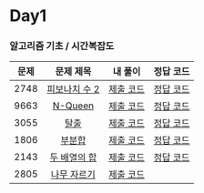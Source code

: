 # Day1

### 알고리즘 기초 / 시간복잡도

| 문제 | 문제 제목 | 내 풀이 | 정답 코드 |
| :--: | :--: | :--: | :--: |
| 2748 | [피보나치 수 2](https://www.acmicpc.net/problem/2748) | [제출 코드](./2748.java) | [정답 코드](./sol/2748_sol.java) |
| 9663 | [N-Queen](https://www.acmicpc.net/problem/9663) | [제출 코드](./9663.java) | [정답 코드](./sol/9663_sol.java) |
| 3055 | [탈출](https://www.acmicpc.net/problem/3055) | [제출 코드](./3055.java) | [정답 코드](./sol/3055_sol.java) |
| 1806 | [부분합](https://www.acmicpc.net/problem/1806) | [제출 코드](./1806.java) | [정답 코드](./sol/1806_sol.java) |
| 2143 | [두 배열의 합](https://www.acmicpc.net/problem/2143) | [제출 코드](./2143.java) | [정답 코드](./sol/2143_sol.java) |
| 2805 | [나무 자르기](https://www.acmicpc.net/problem/2805) | [제출 코드](./2805.java) |
